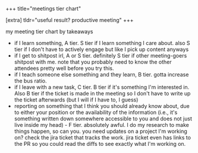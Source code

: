 +++
title="meetings tier chart"

[extra]
tldr="useful result? productive meeting"
+++

my meeting tier chart by takeaways

<!--more-->

* if I learn something, A tier. S tier if I learn something I care about. also S
  tier if I don't have to actively engage but like I pick up content anyways
* if I get to shitpost irl, A or S tier. definitely S tier if other
  meeting-goers shitpost with me. note that you probably need to know the other
  attendees pretty well before you try this.
* if I teach someone else something and they learn, B tier. gotta increase the
  bus ratio.
* if I leave with a new task, C tier. B tier if it's something I'm interested
  in. Also B tier if the ticket is made in the meeting so I don't have to write
  up the ticket afterwards (but I will if I have to, I guess)
* reporting on something that I think you should already know about, due to
  either your position or the availability of the information (i.e., it's
  something written down somewhere accessible to you and does not just live
  inside my head) - F tier. absolutely awful. I do my research to make things
  happen, so can you. you need updates on a project I'm working on? check the
  jira ticket that tracks the work. jira ticket even has links to the PR so you
  could read the diffs to see exactly what I'm working on.
